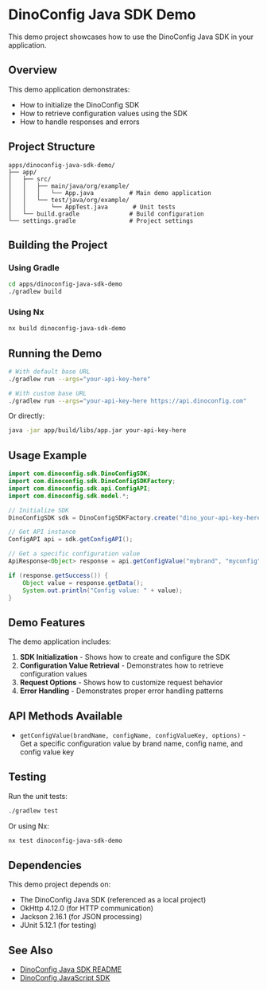 # DinoConfig Java SDK Demo

This demo project showcases how to use the DinoConfig Java SDK in your application.

## Overview

This demo application demonstrates:
- How to initialize the DinoConfig SDK
- How to retrieve configuration values using the SDK
- How to handle responses and errors

## Project Structure

```
apps/dinoconfig-java-sdk-demo/
├── app/
│   ├── src/
│   │   ├── main/java/org/example/
│   │   │   └── App.java          # Main demo application
│   │   └── test/java/org/example/
│   │       └── AppTest.java       # Unit tests
│   └── build.gradle              # Build configuration
└── settings.gradle               # Project settings
```

## Building the Project

### Using Gradle

```bash
cd apps/dinoconfig-java-sdk-demo
./gradlew build
```

### Using Nx

```bash
nx build dinoconfig-java-sdk-demo
```

## Running the Demo

```bash
# With default base URL
./gradlew run --args="your-api-key-here"

# With custom base URL
./gradlew run --args="your-api-key-here https://api.dinoconfig.com"
```

Or directly:
```bash
java -jar app/build/libs/app.jar your-api-key-here
```

## Usage Example

```java
import com.dinoconfig.sdk.DinoConfigSDK;
import com.dinoconfig.sdk.DinoConfigSDKFactory;
import com.dinoconfig.sdk.api.ConfigAPI;
import com.dinoconfig.sdk.model.*;

// Initialize SDK
DinoConfigSDK sdk = DinoConfigSDKFactory.create("dino_your-api-key-here");

// Get API instance
ConfigAPI api = sdk.getConfigAPI();

// Get a specific configuration value
ApiResponse<Object> response = api.getConfigValue("mybrand", "myconfig", "mykey", new RequestOptions());

if (response.getSuccess()) {
    Object value = response.getData();
    System.out.println("Config value: " + value);
}
```

## Demo Features

The demo application includes:

1. **SDK Initialization** - Shows how to create and configure the SDK
2. **Configuration Value Retrieval** - Demonstrates how to retrieve configuration values
3. **Request Options** - Shows how to customize request behavior
4. **Error Handling** - Demonstrates proper error handling patterns

## API Methods Available

- `getConfigValue(brandName, configName, configValueKey, options)` - Get a specific configuration value by brand name, config name, and config value key

## Testing

Run the unit tests:

```bash
./gradlew test
```

Or using Nx:

```bash
nx test dinoconfig-java-sdk-demo
```

## Dependencies

This demo project depends on:
- The DinoConfig Java SDK (referenced as a local project)
- OkHttp 4.12.0 (for HTTP communication)
- Jackson 2.16.1 (for JSON processing)
- JUnit 5.12.1 (for testing)

## See Also

- [DinoConfig Java SDK README](../../libs/dinoconfig-java-sdk/README.md)
- [DinoConfig JavaScript SDK](../dinoconfig-js-sdk/README.md)

